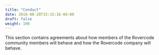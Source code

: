 ```yaml
---
title: "Conduct"
date: 2018-08-28T15:15:16-04:00
draft: false
weight: 100
---
```


This section contains agreements about how members of the Rovercode community members will behave and how the Rovercode company will behave.
